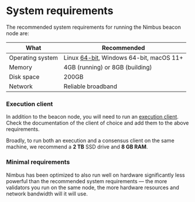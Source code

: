 # System requirements

The recommended system requirements for running the Nimbus beacon node are:

| What       |  Recommended |
| ---------- | ------ |
| Operating system | Linux [64-bit](https://en.wikipedia.org/wiki/64-bit_computing), Windows 64-bit, macOS 11+ |
| Memory     | 4GB (running) or 8GB (building) |
| Disk space | 200GB |
| Network    | Reliable broadband |


### Execution client

In addition to the beacon node, you will need to run an [execution client](./eth1.md).
Check the documentation of the client of choice and add them to the above requirements.

Broadly, to run both an execution and a consensus client on the same machine, we recommend a **2 TB** SSD drive and **8 GB RAM**.


### Minimal requirements

Nimbus has been optimized to also run well on hardware significantly less powerful than the recommended system requirements — the more validators you run on the same node, the more hardware resources and network bandwidth will it will use.
